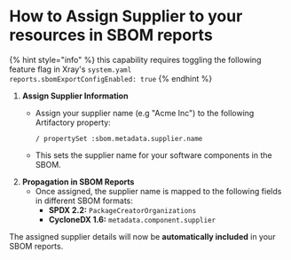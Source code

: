# How to Assign Supplier to your resources in SBOM reports



{% hint style="info" %}
this capability requires toggling the following feature flag in Xray's `system.yaml`\
`reports.sbomExportConfigEnabled: true`
{% endhint %}

1. **Assign Supplier Information**
   *   Assign your supplier name (e.g "Acme Inc") to the following Artifactory property:

       ```plaintext
       / propertySet :sbom.metadata.supplier.name
       ```
   * This sets the supplier name for your software components in the SBOM.
2. **Propagation in SBOM Reports**
   * Once assigned, the supplier name is mapped to the following fields in different SBOM formats:
     * **SPDX 2.2:** `PackageCreatorOrganizations`
     * **CycloneDX 1.6:** `metadata.component.supplier`

The assigned supplier details will now be **automatically included** in your SBOM reports.

